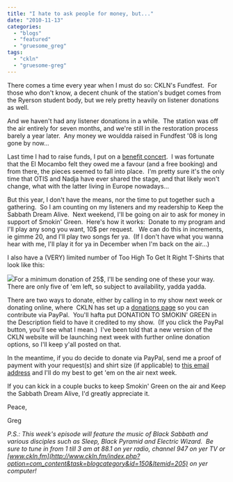```yaml
---
title: "I hate to ask people for money, but..."
date: "2010-11-13"
categories: 
  - "blogs"
  - "featured"
  - "gruesome_greg"
tags: 
  - "ckln"
  - "gruesome-greg"
---
```


There comes a time every year when I must do so: CKLN's Fundfest.  For those who don't know, a decent chunk of the station's budget comes from the Ryerson student body, but we rely pretty heavily on listener donations as well.

And we haven't had any listener donations in a while.  The station was off the air entirely for seven months, and we're still in the restoration process barely a year later.  Any money we wouldda raised in Fundfest '08 is long gone by now...

Last time I had to raise funds, I put on a [benefit concert](http://toohightogetitright.darkbb.com/416-shows-f8/the-second-sunday-stoner-rock-spectacular-sons-of-otis-nadja-diablo-red-the-harold-wartooth-el-mocambo-september-28th-t62.htm).  I was fortunate that the El Mocambo felt they owed me a favour (and a free booking) and from there, the pieces seemed to fall into place.  I'm pretty sure it's the only time that OTIS and Nadja have ever shared the stage, and that likely won't change, what with the latter living in Europe nowadays...

But this year, I don't have the means, nor the time to put together such a gathering.  So I am counting on my listeners and my readership to Keep the Sabbath Dream Alive.  Next weekend, I'll be going on air to ask for money in support of Smokin' Green.  Here's how it works:  Donate to my program and I'll play any song you want, 10$ per request.   We can do this in increments, ie gimme 20, and I'll play two songs fer ya.  (If I don't have what you wanna hear with me, I'll play it for ya in December when I'm back on the air...)

I also have a (VERY) limited number of Too High To Get It Right T-Shirts that look like this:

[![](http://www.hellbound.ca/wp-content/uploads/2010/11/shirtpic-300x288.jpg)](http://www.hellbound.ca/wp-content/uploads/2010/11/shirtpic.jpg)For a minimum donation of 25$, I'll be sending one of these your way.  There are only five of 'em left, so subject to availability, yadda yadda.

There are two ways to donate, either by calling in to my show next week or donating online, where  CKLN has set up a [donations page](http://ckln.fm/index.php?option=com_content&task=blogcategory&id=51&Itemid=86) so you can contribute via PayPal.  You'll hafta put DONATION TO SMOKIN' GREEN in the Description field to have it credited to my show.  (If you click the PayPal button, you'll see what I mean.)  I've been told that a new version of the CKLN website will be launching next week with further online donation options, so I'll keep y'all posted on that.

In the meantime, if you do decide to donate via PayPal, send me a proof of payment with your request(s) and shirt size (if applicable) to [this email address](mailto:gruesomegreg@toohightogetitright.com) and I'll do my best to get 'em on the air next week.

If you can kick in a couple bucks to keep Smokin' Green on the air and Keep the Sabbath Dream Alive, I'd greatly appreciate it.

Peace,

Greg

_P.S.: This week's episode will feature the music of Black Sabbath and various disciples such as Sleep, Black Pyramid and Electric Wizard.  Be sure to tune in from 1 till 3 am at 88.1 on yer radio, channel 947 on yer TV or [www.ckln.fm](http://www.ckln.fm/index.php?option=com_content&task=blogcategory&id=150&Itemid=205) on yer computer!_
